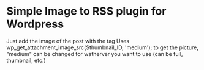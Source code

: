 # Simple Image to RSS plugin for Wordpress

Just add the image of the post with the <media> tag
Uses  wp_get_attachment_image_src($thumbnail_ID, 'medium'); to get the picture, "medium" can be changed for watherver you want to use (can be full, thumbnail, etc.)